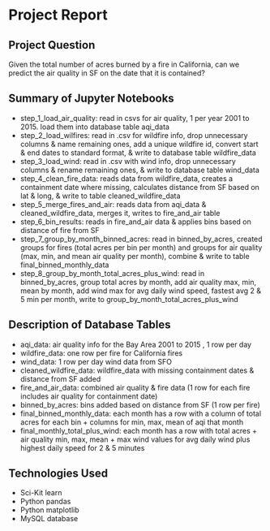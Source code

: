 # Project Report 

## Project Question

Given the total number of acres burned by a fire in California, can we predict the air quality in SF on the date that it is contained?

## Summary of Jupyter Notebooks

* step_1_load_air_quality:  read in csvs for air quality, 1 per year 2001 to 2015.  load them into database table aqi_data
* step_2_load_wilfires: read in .csv for wildfire info, drop unnecessary columns & name remaining ones, add a unique wildfire id, convert start & end dates to standard format, & write to database table wildfire_data
* step_3_load_wind: read in .csv with wind info, drop unnecessary columns & rename remaining ones, & write to database table wind_data
* step_4_clean_fire_data: reads data from wildfire_data, creates a containment date where missing, calculates distance from SF based on lat & long, & write to table cleaned_wildfire_data
* step_5_merge_fires_and_air: reads data from aqi_data & cleaned_wildfire_data, merges it, writes to fire_and_air table
* step_6_bin_results: reads in fire_and_air data & applies bins based on distance of fire from SF
* step_7_group_by_month_binned_acres: read in binned_by_acres, created groups for fires (total acres per bin per month) and groups for air quality (max, min, and mean air quality per month), combine & write to table final_binned_monthly_data
* step_8_group_by_month_total_acres_plus_wind: read in binned_by_acres, group total acres by month, add air quality max, min, mean by month, add wind max for avg daily wind speed, fastest avg 2 & 5 min per month, write to group_by_month_total_acres_plus_wind

## Description of Database Tables
* aqi_data: air quality info for the Bay Area 2001 to 2015 , 1 row per day
* wildfire_data: one row per fire for California fires
* wind_data: 1 row per day wind data from SFO 
* cleaned_wildfire_data: wildfire_data with missing containment dates & distance from SF added
* fire_and_air_data: combined air quality & fire data (1 row for each fire includes air quality for containment date)
* binned_by_acres:  bins added based on distance from SF (1 row per fire)
* final_binned_monthly_data: each month has a row with a column of total acres for each bin + columns for min, max, mean of aqi that month
* final_monthly_total_plus_wind: each month has a row with total acres + air quality min, max, mean + max wind values for avg daily wind plus highest daily speed for 2 & 5 minutes



## Technologies Used

* Sci-Kit learn
* Python pandas
* Python matplotlib
* MySQL database











